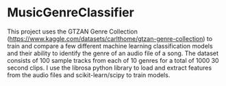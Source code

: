 # MusicGenreClassifier
This project uses the GTZAN Genre Collection (https://www.kaggle.com/datasets/carlthome/gtzan-genre-collection) to train and compare a few different machine learning classification models and their ability to identify the genre of an audio file of a song. The dataset consists of 100 sample tracks from each of 10 genres for a total of 1000 30 second clips. I use the librosa python library to load and extract features from the audio files and scikit-learn/scipy to train models.

